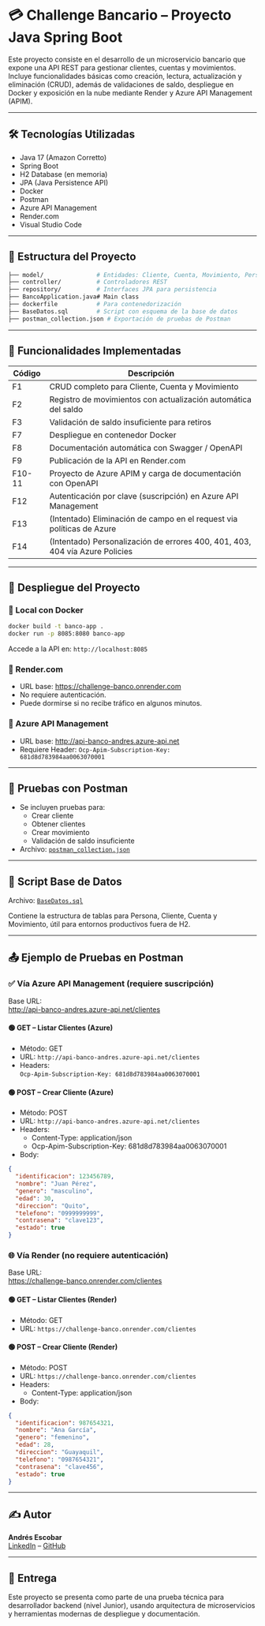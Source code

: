 
# 💳 Challenge Bancario – Proyecto Java Spring Boot

Este proyecto consiste en el desarrollo de un microservicio bancario que expone una API REST para gestionar clientes, cuentas y movimientos. Incluye funcionalidades básicas como creación, lectura, actualización y eliminación (CRUD), además de validaciones de saldo, despliegue en Docker y exposición en la nube mediante Render y Azure API Management (APIM).

---

## 🛠️ Tecnologías Utilizadas

- Java 17 (Amazon Corretto)
- Spring Boot
- H2 Database (en memoria)
- JPA (Java Persistence API)
- Docker
- Postman
- Azure API Management
- Render.com
- Visual Studio Code

---

## 📁 Estructura del Proyecto

```bash
├── model/               # Entidades: Cliente, Cuenta, Movimiento, Persona
├── controller/          # Controladores REST
├── repository/          # Interfaces JPA para persistencia
├── BancoApplication.java# Main class
├── dockerfile           # Para contenedorización
├── BaseDatos.sql        # Script con esquema de la base de datos
├── postman_collection.json # Exportación de pruebas de Postman
```

---

## 📌 Funcionalidades Implementadas

| Código | Descripción                                                                 |
|--------|------------------------------------------------------------------------------|
| F1     | CRUD completo para Cliente, Cuenta y Movimiento                              |
| F2     | Registro de movimientos con actualización automática del saldo              |
| F3     | Validación de saldo insuficiente para retiros                               |
| F7     | Despliegue en contenedor Docker                                             |
| F8     | Documentación automática con Swagger / OpenAPI                              |
| F9     | Publicación de la API en Render.com                                         |
| F10-11 | Proyecto de Azure APIM y carga de documentación con OpenAPI                 |
| F12    | Autenticación por clave (suscripción) en Azure API Management               |
| F13    | (Intentado) Eliminación de campo en el request via políticas de Azure       |
| F14    | (Intentado) Personalización de errores 400, 401, 403, 404 vía Azure Policies|

---

## 🚀 Despliegue del Proyecto

### 🔹 Local con Docker

```bash
docker build -t banco-app .
docker run -p 8085:8080 banco-app
```

Accede a la API en: `http://localhost:8085`

### 🔹 Render.com

- URL base: https://challenge-banco.onrender.com
- No requiere autenticación.
- Puede dormirse si no recibe tráfico en algunos minutos.

### 🔹 Azure API Management

- URL base: http://api-banco-andres.azure-api.net
- Requiere Header: `Ocp-Apim-Subscription-Key: 681d8d783984aa0063070001`

---

## 🧪 Pruebas con Postman

- Se incluyen pruebas para:
  - Crear cliente
  - Obtener clientes
  - Crear movimiento
  - Validación de saldo insuficiente
- Archivo: [`postman_collection.json`](./postman_collection.json)

---

## 🧾 Script Base de Datos

Archivo: [`BaseDatos.sql`](./BaseDatos.sql)

Contiene la estructura de tablas para Persona, Cliente, Cuenta y Movimiento, útil para entornos productivos fuera de H2.

---

## 📤 Ejemplo de Pruebas en Postman

### ✅ Vía Azure API Management (requiere suscripción)

Base URL:  
http://api-banco-andres.azure-api.net/clientes

#### 🟢 GET – Listar Clientes (Azure)
- Método: GET  
- URL: `http://api-banco-andres.azure-api.net/clientes`  
- Headers:  
  `Ocp-Apim-Subscription-Key: 681d8d783984aa0063070001`

#### 🟢 POST – Crear Cliente (Azure)
- Método: POST  
- URL: `http://api-banco-andres.azure-api.net/clientes`  
- Headers:  
  - Content-Type: application/json  
  - Ocp-Apim-Subscription-Key: 681d8d783984aa0063070001  
- Body:
```json
{
  "identificacion": 123456789,
  "nombre": "Juan Pérez",
  "genero": "masculino",
  "edad": 30,
  "direccion": "Quito",
  "telefono": "0999999999",
  "contrasena": "clave123",
  "estado": true
}
```

### 🌐 Vía Render (no requiere autenticación)

Base URL:  
https://challenge-banco.onrender.com/clientes

#### 🟢 GET – Listar Clientes (Render)
- Método: GET  
- URL: `https://challenge-banco.onrender.com/clientes`

#### 🟢 POST – Crear Cliente (Render)
- Método: POST  
- URL: `https://challenge-banco.onrender.com/clientes`  
- Headers:  
  - Content-Type: application/json  
- Body:
```json
{
  "identificacion": 987654321,
  "nombre": "Ana García",
  "genero": "femenino",
  "edad": 28,
  "direccion": "Guayaquil",
  "telefono": "0987654321",
  "contrasena": "clave456",
  "estado": true
}
```

---

## ✍️ Autor

**Andrés Escobar**  
[LinkedIn](https://www.linkedin.com/in/andreslec14) – [GitHub](https://github.com/Rocketboy0698)

---

## 📧 Entrega

Este proyecto se presenta como parte de una prueba técnica para desarrollador backend (nivel Junior), usando arquitectura de microservicios y herramientas modernas de despliegue y documentación.